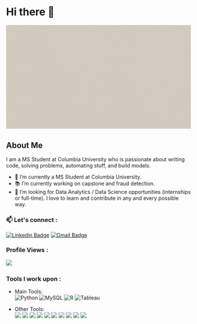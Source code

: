 # Hi there 👋

![Name](https://github.com/Edwi-na/Edwi-na/blob/main/intro.gif)


## About Me
I am a MS Student at Columbia University who is passionate about writing code, solving problems, automating stuff, and build models. 
- 🔭 I’m currently a MS Student at Columbia University.
- 📚 I’m currently working on capstone and fraud detection.
- 👯 I’m looking for Data Analytics / Data Science opportunities (internships or full-time). I love to learn and contribute in any and every possible way.


### 📫 Let's connect :
[![Linkedin Badge](https://img.shields.io/badge/LinkedIn-0077B5?style=flat-square&logo=appveyor&logo=linkedin&logoColor=white)](https://www.linkedin.com/in/xiumingli/) 
[![Gmail Badge](https://img.shields.io/badge/Gmail-D14836?style=flat-square&logo=appveyor&logo=gmail&logoColor=white)](mailto:mgorasiya1974@gmail.com)


### Profile Views :<br> 
<img src="https://profile-counter.glitch.me/Edwi-na/count.svg" />


### Tools I work upon : 
  * Main  Tools:<br> 
![Python](https://img.shields.io/badge/Python-3776AB?style=flat-square&logo=appveyor&logoColor=white)
![MySQL](https://img.shields.io/badge/MySQL-005C84?style=flat-square&logo=appveyor&logoColor=white)
![R](https://img.shields.io/badge/R-276DC3?style=flat-square&logo=appveyor&logoColor=white)
![Tableau](https://img.shields.io/badge/Tableau-E97627?style=flat-square&logo=appveyor&logoColor=white)

  * Other Tools:<br> 
<img src="https://img.shields.io/badge/PostgreSQL-316192?style=flat-square&logo=appveyor&logo=postgresql&logoColor=white"> <img src="https://img.shields.io/badge/MongoDB-4EA94B?style=flat-square&logo=appveyor&logo=mongodb&logoColor=white"> <img src="https://img.shields.io/badge/Java-ED8B00?style=flat-square&logo=appveyor&logo=openjdk&logoColor=white"> <img src="https://img.shields.io/badge/Eclipse-2C2255?style=flat-square&logo=appveyor&logo=eclipse&logoColor=white"> <img src="https://img.shields.io/badge/docker-%230db7ed.svg?style=flat-square&logo=appveyor&logo=docker&logoColor=white"> 
<img src="https://img.shields.io/badge/Google%20Sheets-34A853?style=flat-square&logo=appveyor&logo=google-sheets&logoColor=white"> <img src="https://img.shields.io/badge/Microsoft_Excel-217346?style=flat-square&logo=appveyor&logo=microsoft-excel&logoColor=white"> <img src="https://img.shields.io/badge/Microsoft_Office-D83B01?style=flat-square&logo=appveyor&logo=microsoft-office&logoColor=white"> <img src="https://img.shields.io/badge/Microsoft_PowerPoint-B7472A?style=flat-square&logo=appveyor&logo=microsoft-powerpoint&logoColor=white"> <img src="https://img.shields.io/badge/Microsoft_Word-2B579A?style=flat-square&logo=appveyor&logo=microsoft-word&logoColor=white">




